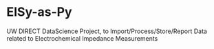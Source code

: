 # EISy-as-Py
UW DIRECT DataScience Project, to Import/Process/Store/Report Data related to Electrochemical Impedance Measurements
